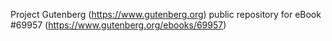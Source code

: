 Project Gutenberg (https://www.gutenberg.org) public repository for
eBook #69957 (https://www.gutenberg.org/ebooks/69957)
